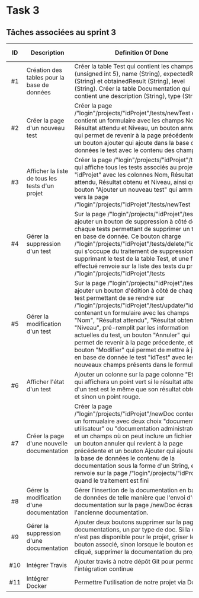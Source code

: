 
# Task 3

## Tâches associées au sprint 3

| ID |Description | Definition Of Done| Développeur | État | Issue associée | Coût |
| :-: | -- | -- | :-: | :-: | :-: | :-: |
| #1 | Création des tables pour la base de données | Créer la table Test qui contient les champs ID (unsigned int 5), name (String), expectedResult (String) et obtainedResult (String), level (String). Créer la table Documentation qui contient une description (String), type (String) |  | TODO| 17,20 | 1/2 |
| #2 | Créer la page d'un nouveau test | Créer la page /"login"/projects/"idProjet"/tests/newTest qui contient un formulaire avec les champs Nom, Résultat attendu et Niveau, un bouton annuler qui permet de revenir à la page précédente et un bouton ajouter qui ajoute dans la base de données le test avec le contenu des champs. |  | TODO| 17 | 1/2  |
| #3 | Afficher la liste de tous les tests d'un projet | Créer la page /"login"/projects/"idProjet"/tests qui affiche tous les tests associés au projet "idProjet" avec les colonnes Nom, Résultat attendu, Résultat obtenu et Niveau, ainsi qu'un bouton "Ajouter un nouveau test" qui ammène vers la page /"login"/projects/"idProjet"/tests/newTest |  | TODO| 17,18,19 | 1/2 |
| #4 | Gérer la suppression d'un test | Sur la page /"login"/projects/"idProjet"/tests ajouter un bouton de suppression à côté de chaque tests permettant de supprimer un test en base de donnée. Ce bouton charge /"login"/projects/"idProjet"/tests/delete/"idTest" qui s'occupe du traitement de suppression en supprimant le test de la table Test, et une fois effectué renvoie sur la liste des tests du projet /"login"/projects/"idProjet"/tests |  | TODO| 18|  1/2|
| #5 | Gérer la modification d'un test  | Sur la page /"login"/projects/"idProjet"/tests, ajouter un bouton d'édition à côté de chaque test permettant de se rendre sur /"login"/projects/"idProjet"/test/update/"idTest" contenant un formulaire avec les champs "Nom", "Résultat attendu", "Résultat obtenu" et "Niveau", pré-remplit par les information actuelles du test, un bouton "Annuler" qui permet de revenir à la page précedente, et un bouton "Modifier" qui permet de mettre à jour en base de donnée le test "idTest" avec les nouveaux champs présents dans le formulaire |  | TODO| 18| 1 |
| #6 | Afficher l'état d'un test | Ajouter un colonne sur la page colonne "Etat" qui affichera un point vert si le résultat attendu d'un test est le même que son résultat obtenu, et sinon un point rouge. |  | TODO| 19 | 1/2 |
| #7 | Créer la page d'une nouvelle documentation | Créer la page /"login"/projects/"idProjet"/newDoc contenant un formualaire avec deux choix "documentation utilisateur" ou "documentation administrateur" et un champs où on peut inclure un fichier .txt, un bouton annuler qui revient à la page précédente et un bouton Ajouter qui ajoute dans la base de données le contenu de la documentation sous la forme d'un String, et renvoie sur la page /"login"/projects/"idProjet" quand le traitement est fini|  | TODO| 20 | 1 |
| #8 | Gérer la modification d'une documentation | Gérer l'insertion de la documentation en base de données de telle manière que l'envoi d'une documentation sur la page /newDoc écrase l'ancienne documentation. |  | TODO| 21 | 1 |
| #9 | Gérer la suppression d'une documentation | Ajouter deux boutons supprimer sur la page des documentations, un par type de doc. Si la doc n'est pas disponible pour le projet, griser le bouton associé, sinon lorsque le bouton est cliqué, supprimer la documentation du projet. |  | TODO| 21 | 1  |
| #10 | Intégrer Travis | Ajouter travis à notre dépôt Git pour permettre l'intégration continue |  | TODO| - | 1 |
| #11 | Intégrer Docker | Permettre l'utilisation de notre projet via Docker |  | TODO| - |  1|
